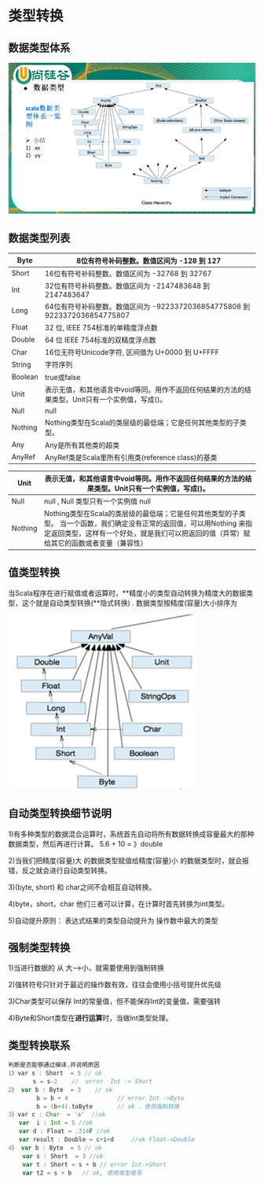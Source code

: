 # 类型转换

## 数据类型体系

![](./doc/12.png)

## 数据类型列表

| Byte    | 8位有符号补码整数。数值区间为 -128  到 127                   |
| ------- | ------------------------------------------------------------ |
| Short   | 16位有符号补码整数。数值区间为 -32768  到 32767              |
| Int     | 32位有符号补码整数。数值区间为 -2147483648  到 2147483647    |
| Long    | 64位有符号补码整数。数值区间为 -9223372036854775808  到 9223372036854775807 |
| Float   | 32 位, IEEE 754标准的单精度浮点数                            |
| Double  | 64 位 IEEE 754标准的双精度浮点数                             |
| Char    | 16位无符号Unicode字符, 区间值为  U+0000  到 U+FFFF           |
| String  | 字符序列                                                     |
| Boolean | true或false                                                  |
| Unit    | 表示无值，和其他语言中void等同。用作不返回任何结果的方法的结果类型。Unit只有一个实例值，写成()。 |
| Null    | null                                                         |
| Nothing | Nothing类型在Scala的类层级的最低端；它是任何其他类型的子类型。 |
| Any     | Any是所有其他类的超类                                        |
| AnyRef  | AnyRef类是Scala里所有引用类(reference class)的基类           |



| Unit    | 表示无值，和其他语言中void等同。用作不返回任何结果的方法的结果类型。Unit只有一个实例值，写成()。 |
| ------- | ------------------------------------------------------------ |
| Null    | null  , Null 类型只有一个实例值  null                        |
| Nothing | Nothing类型在Scala的类层级的最低端；它是任何其他类型的子类型。  当一个函数，我们确定没有正常的返回值，可以用Nothing 来指定返回类型，这样有一个好处，就是我们可以把返回的值（异常）赋给其它的函数或者变量（兼容性） |

## 值类型转换

当Scala程序在进行赋值或者运算时，**精度小的类型自动转换为精度大的数据类型，这个就是自动类型转换(**隐式转换) . 数据类型按精度(容量)大小排序为

![](./doc/13.png)

## 自动类型转换细节说明

1)有多种类型的数据混合运算时，系统首先自动将所有数据转换成容量最大的那种数据类型，然后再进行计算。 5.6 + 10 = 》double

2)当我们把精度(容量)大 的数据类型赋值给精度(容量)小 的数据类型时，就会报错，反之就会进行自动类型转换。

3)(byte, short) 和 char之间不会相互自动转换。

4)byte，short，char 他们三者可以计算，在计算时首先转换为int类型。

5)自动提升原则： 表达式结果的类型自动提升为 操作数中最大的类型

## 强制类型转换

1)当进行数据的 从 大——>小，就需要使用到强制转换

2)强转符号只针对于最近的操作数有效，往往会使用小括号提升优先级

3)Char类型可以保存 Int的常量值，但不能保存Int的变量值，需要强转

4)Byte和Short类型在**进行运算**时，当做Int类型处理。

## 类型转换联系

```scala
判断是否能够通过编译,并说明原因
1）var s : Short  = 5 // ok
       s = s-2    //  error  Int -> Short                
2） var b : Byte  = 3    // ok
        b = b + 4              // error Int ->Byte     
        b = (b+4).toByte       // ok ，使用强制转换
3）var c : Char  = 'a'  //ok
   var  i : Int = 5 //ok
   var d : Float = .314F //ok
   var result : Double = c+i+d     //ok Float->Double
4） var b : Byte  = 5 // ok
    var s : Short  = 3 //ok
    var t : Short = s + b // error Int->Short
    var t2 = s + b   // ok, 使用类型推导
```

